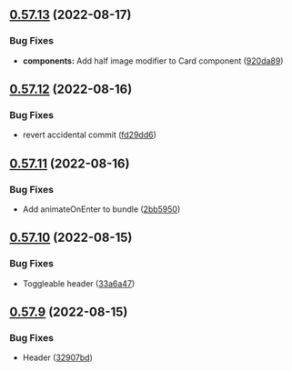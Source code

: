 ## [0.57.13](https://github.com/jacecotton/tcds/compare/v0.57.12...v0.57.13) (2022-08-17)


### Bug Fixes

* **components:** Add half image modifier to Card component ([920da89](https://github.com/jacecotton/tcds/commit/920da89e3037a10c11ca4654e1eaedb77b039926))



## [0.57.12](https://github.com/jacecotton/tcds/compare/v0.57.11...v0.57.12) (2022-08-16)


### Bug Fixes

* revert accidental commit ([fd29dd6](https://github.com/jacecotton/tcds/commit/fd29dd612d65f5c655b42bffe870e81de7de377f))



## [0.57.11](https://github.com/jacecotton/tcds/compare/v0.57.10...v0.57.11) (2022-08-16)


### Bug Fixes

* Add animateOnEnter to bundle ([2bb5950](https://github.com/jacecotton/tcds/commit/2bb59501e58ec56469b0439527d0432356e09838))



## [0.57.10](https://github.com/jacecotton/tcds/compare/v0.57.9...v0.57.10) (2022-08-15)


### Bug Fixes

* Toggleable header ([33a6a47](https://github.com/jacecotton/tcds/commit/33a6a474d411dba7296f615dda34c3e72f213b04))



## [0.57.9](https://github.com/jacecotton/tcds/compare/v0.57.8...v0.57.9) (2022-08-15)


### Bug Fixes

* Header ([32907bd](https://github.com/jacecotton/tcds/commit/32907bd92379b10b21f73767c3e7fbe049252ba6))



